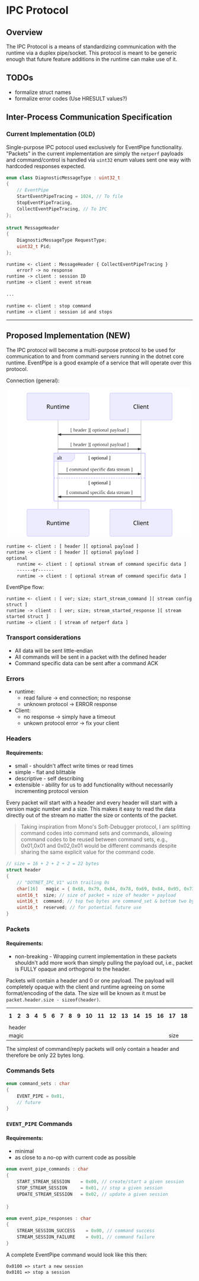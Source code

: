 # IPC Protocol

## Overview

The IPC Protocol is a means of standardizing communication with the runtime via a duplex pipe/socket.  This protocol is meant to be generic enough that future feature additions in the runtime can make use of it.

## TODOs
* formalize struct names
* formalize error codes (Use HRESULT values?)

## Inter-Process Communication Specification

### Current Implementation (OLD)

Single-purpose IPC potocol used exclusively for EventPipe functionality.  "Packets" in the current implementation are simply the `netperf` payloads and command/control is handled via `uint32` enum values sent one way with hardcoded responses expected.

```c++
enum class DiagnosticMessageType : uint32_t
{
    // EventPipe
    StartEventPipeTracing = 1024, // To file
    StopEventPipeTracing,
    CollectEventPipeTracing, // To IPC
};

struct MessageHeader
{
    DiagnosticMessageType RequestType;
    uint32_t Pid;
};
```

```
runtime <- client : MessageHeader { CollectEventPipeTracing }
    error? -> no response
runtime -> client : session ID 
runtime -> client : event stream

...

runtime <- client : stop command
runtime -> client : session id and stops
```
-----

## Proposed Implementation (NEW)

The IPC protocol will become a multi-purpose protocol to be used for communication to and from command servers running in the dotnet core runtime.  EventPipe is a good example of a service that will operate over this protocol.

Connection (general):

![](ipc-protocol-genericflow.svg)

```
runtime <- client : [ header ][ optional payload ]
runtime -> client : [ header ][ optional payload ]
optional
    runtime <- client : [ optional stream of command specific data ]
    ------or------
    runtime -> client : [ optional stream of command specific data ]
```

EventPipe flow:
```
runtime <- client : [ ver; size; start_stream_command ][ stream config struct ]
runtime -> client : [ ver; size; stream_started_response ][ stream started struct ]
runtime -> client : [ stream of netperf data ]
```

### Transport considerations

* All data will be sent little-endian
* All commands will be sent in a packet with the defined header
* Command specific data can be sent after a command ACK


### Errors
* runtime: 
  * read failure -> end connection; no response
  * unknown protocol -> ERROR response
* Client:
  * no response -> simply have a timeout
  * unkown protocol error -> fix your client

### Headers

#### Requirements:
* small - shouldn't affect write times or read times
* simple - flat and blittable
* descriptive - self describing
* extensible - ability for us to add functionality without necessarily incrementing protocol version

Every packet will start with a header and every header will start with a version magic number and a size.  This makes it easy to read the data directly out of the stream no matter the size or contents of the packet.

> Taking inspiration from Mono's Soft-Debugger protocol, I am splitting command codes into command sets and commands, allowing command codes to be reused between command sets, e.g., 0x01,0x01 and 0x02,0x01 would be different commands despite sharing the same explicit value for the command code.

```c
// size = 16 + 2 + 2 + 2 = 22 bytes
struct header
{
    // "DOTNET_IPC_V1" with trailing 0s
    char[16]   magic = { 0x68, 0x79, 0x84, 0x78, 0x69, 0x84, 0x95, 0x73, 0x80, 0x67, 0x95, 0x86, 0x49, 0x00, 0x00, 0x00 };
    uint16_t  size; // size of packet = size of header + payload
    uint16_t  command; // top two bytes are command_set & bottom two bytes are command_id
    uint16_t  reserved; // for potential future use
}
```

### Packets

#### Requirements:
* non-breaking - Wrapping current implementation in these packets shouldn't add more work than simply pulling the payload out, i.e., packet is FULLY opaque and orthogonal to the header.

Packets will contain a header and 0 or one payload.  The payload will completely opaque with the client and runtime agreeing on some format/encoding of the data.  The size will be known as it must be `packet.header.size - sizeof(header)`.

<table>
  <tr>
    <th>1</th>
    <th>2</th>
    <th>3</th>
    <th>4</th>
    <th>5</th>
    <th>6</th>
    <th>7</th>
    <th>8</th>
    <th>9</th>
    <th>10</th>
    <th>11</th>
    <th>12</th>
    <th>13</th>
    <th>14</th>
    <th>15</th>
    <th>16</th>
    <th>17</th>
    <th>18</th>
    <th>19</th>
    <th>20</th>
    <th>21</th>
    <th>22</th>
    <th>23</th>
    <th>24</th>
    <th>25</th>
    <th>26</th>
    <th>...</th>
    <th>size - 1 </th>
    <th>size</th>
  </tr>
  <tr>
    <td colspan="22">header</td>
    <td colspan="7">payload</td>
  </tr>
  <tr>
    <td colspan="16">magic</td>
    <td colspan="2">size</td>
    <td colspan="2">command</td>
    <td colspan="2">reserved</td>
    <td colspan="7">payload</td>
  </tr>
</table>

The simplest of command/reply packets will only contain a header and therefore be only 22 bytes long.

### Commands Sets


```c
enum command_sets : char
{
    EVENT_PIPE = 0x01,
    // future
}
```

### `EVENT_PIPE` Commands

#### Requirements:
* minimal
* as close to a no-op with current code as possible


```c
enum event_pipe_commands : char
{
    START_STREAM_SESSION    = 0x00, // create/start a given session
    STOP_STREAM_SESSION     = 0x01, // stop a given session
    UPDATE_STREAM_SESSION   = 0x02, // update a given session
    
}
```


```c
enum event_pipe_responses : char
{
    STREAM_SESSION_SUCCESS    = 0x00, // command success
    STREAM_SESSION_FAILURE    = 0x01, // command failure
}
```

A complete EventPipe command would look like this then:
```
0x0100 => start a new session
0x0101 => stop a session
```